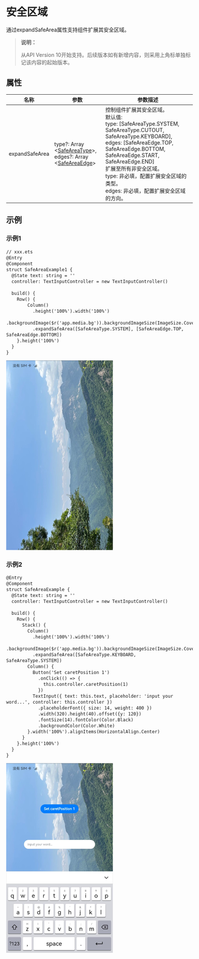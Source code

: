 # 安全区域

通过expandSafeArea属性支持组件扩展其安全区域。

> **说明：**
>
> 从API Version 10开始支持。后续版本如有新增内容，则采用上角标单独标记该内容的起始版本。

## 属性

| 名称           | 参数                           | 参数描述                                |
| -------------- | ----------------------------- | --------------------------------------- |
| expandSafeArea | type?: Array <[SafeAreaType](ts-types.md#safeareatype10)>,<br />edges?: Array <[SafeAreaEdge](ts-types.md#safeareaedge10)> | 控制组件扩展其安全区域。<br />默认值: <br />type: [SafeAreaType.SYSTEM, SafeAreaType.CUTOUT, SafeAreaType.KEYBOARD],<br />edges: [SafeAreaEdge.TOP, SafeAreaEdge.BOTTOM, SafeAreaEdge.START, SafeAreaEdge.END]<br />扩展至所有非安全区域。<br />type: 非必填，配置扩展安全区域的类型。<br />edges: 非必填，配置扩展安全区域的方向。 |

## 示例

### 示例1

```
// xxx.ets
@Entry
@Component
struct SafeAreaExample1 {
  @State text: string = ''
  controller: TextInputController = new TextInputController()

  build() {
    Row() {
        Column()
          .height('100%').width('100%')
          .backgroundImage($r('app.media.bg')).backgroundImageSize(ImageSize.Cover)
          .expandSafeArea([SafeAreaType.SYSTEM], [SafeAreaEdge.TOP, SafeAreaEdge.BOTTOM])
    }.height('100%')
  }
}
```

![expandSafeArea1](figures/expandSafeArea1.png)

### 示例2

```
@Entry
@Component
struct SafeAreaExample {
  @State text: string = ''
  controller: TextInputController = new TextInputController()

  build() {
    Row() {
      Stack() {
        Column()
          .height('100%').width('100%')
          .backgroundImage($r('app.media.bg')).backgroundImageSize(ImageSize.Cover)
          .expandSafeArea([SafeAreaType.KEYBOARD, SafeAreaType.SYSTEM])
        Column() {
          Button('Set caretPosition 1')
            .onClick(() => {
              this.controller.caretPosition(1)
            })
          TextInput({ text: this.text, placeholder: 'input your word...', controller: this.controller })
            .placeholderFont({ size: 14, weight: 400 })
            .width(320).height(40).offset({y: 120})
            .fontSize(14).fontColor(Color.Black)
            .backgroundColor(Color.White)
        }.width('100%').alignItems(HorizontalAlign.Center)
      }
    }.height('100%')
  }
}
```

![expandSafeArea2](figures/expandSafeArea2.png)
